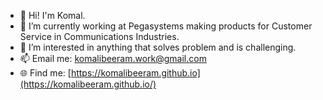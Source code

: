 
- 👋 Hi! I'm Komal.
- 🔭 I’m currently working at Pegasystems making products for Customer Service in Communications Industries.
- 🌱 I’m interested in anything that solves problem and is challenging.
- 📫 Email me: komalibeeram.work@gmail.com
- 🌐 Find me: [https://komalibeeram.github.io](https://komalibeeram.github.io/)
<!--
**komalibeeram/komalibeeram** is a ✨ _special_ ✨ repository because its `README.md` (this file) appears on your GitHub profile.

Here are some ideas to get you started:

- 🔭 I’m currently working on ...
- 🌱 I’m currently learning ...
- 👯 I’m looking to collaborate on ...
- 🤔 I’m looking for help with ...
- 💬 Ask me about ...
- 📫 How to reach me: ...
- 😄 Pronouns: ...
- ⚡ Fun fact: ...
-->
